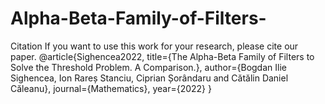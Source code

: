 # Alpha-Beta-Family-of-Filters-
Citation
If you want to use this work for your research, please cite our paper.
@article{Sighencea2022,
  title={The Alpha-Beta Family of Filters to Solve the Threshold Problem. A Comparison.},
  author={Bogdan Ilie Sighencea, Ion Rareș Stanciu, Ciprian Șorândaru and Cătălin Daniel Căleanu},
  journal={Mathematics},
  year={2022}
}
